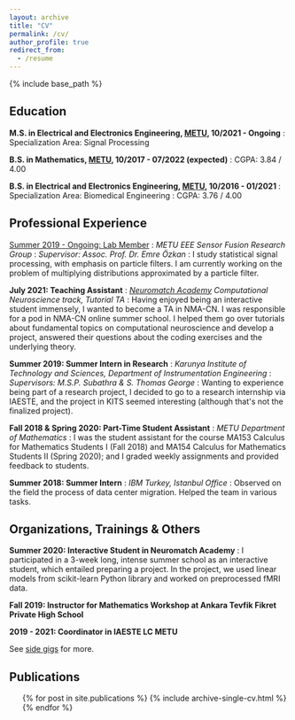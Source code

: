 ```yaml
---
layout: archive
title: "CV"
permalink: /cv/
author_profile: true
redirect_from:
  - /resume
---
```


{% include base_path %}

## Education
**M.S. in Electrical and Electronics Engineering, [METU](https://eee.metu.edu.tr), 10/2021 - Ongoing**
:   Specialization Area: Signal Processing

**B.S. in Mathematics, [METU](https://math.metu.edu.tr), 10/2017 - 07/2022 (expected)**
:   CGPA: 3.84 / 4.00

**B.S. in Electrical and Electronics Engineering, [METU](https://eee.metu.edu.tr), 10/2016 - 01/2021**
:   Specialization Area: Biomedical Engineering
:   CGPA: 3.76 / 4.00

## Professional Experience

<ins>Summer 2019 - Ongoing: Lab Member</ins>
:   *METU EEE Sensor Fusion Research Group*
:   *Supervisor: Assoc. Prof. Dr. Emre Özkan*
:   I study statistical signal processing, with emphasis on particle filters. I am currently working on the problem of multiplying distributions approximated by a particle filter.

**July 2021: Teaching Assistant**
:   *[Neuromatch Academy](https://academy.neuromatch.io) Computational Neuroscience track, Tutorial TA*
:   Having enjoyed being an interactive student immensely, I wanted to become a TA in NMA-CN. I was responsible for a pod in NMA-CN online summer school. I helped them go over tutorials about fundamental topics on computational neuroscience and develop a project, answered their questions about the coding exercises and the underlying theory.

**Summer 2019: Summer Intern in Research**
:   *Karunya Institute of Technology and Sciences, Department of Instrumentation Engineering*
:   *Supervisors: M.S.P. Subathra & S. Thomas George*
:   Wanting to experience being part of a research project, I decided to go to a research internship via IAESTE, and the project in KITS seemed interesting (although that's not the finalized project).

**Fall 2018 & Spring 2020: Part-Time Student Assistant**
:   *METU Department of Mathematics*
:   I was the student assistant for the course MA153 Calculus for Mathematics Students I (Fall 2018) and MA154 Calculus for Mathematics Students II (Spring 2020); and I graded weekly assignments and provided feedback to students.

**Summer 2018: Summer Intern**
:   *IBM Turkey, Istanbul Office*
:   Observed on the field the process of data center migration. Helped the team in various tasks.

## Organizations, Trainings & Others

**Summer 2020: Interactive Student in Neuromatch Academy**
:   I participated in a 3-week long, intense summer school as an interactive student, which entailed preparing a project. In the project, we used linear models from scikit-learn Python library and worked on preprocessed fMRI data.

**Fall 2019: Instructor for Mathematics Workshop at Ankara Tevfik Fikret Private High School**

**2019 - 2021: Coordinator in IAESTE LC METU**

See [side gigs](/side-gigs) for more.
  
<!-- ## Skills
* Skill 1
* Skill 2
  * Sub-skill 2.1
  * Sub-skill 2.2
  * Sub-skill 2.3
* Skill 3 -->

## Publications
  <ul>{% for post in site.publications %}
    {% include archive-single-cv.html %}
  {% endfor %}</ul>
  
<!-- Talks
======
  <ul>{% for post in site.talks %}
    {% include archive-single-talk-cv.html %}
  {% endfor %}</ul> -->
  
<!-- Teaching
======
  <ul>{% for post in site.teaching %}
    {% include archive-single-cv.html %}
  {% endfor %}</ul>
  
Service and leadership
======
* Currently signed in to 43 different slack teams -->
